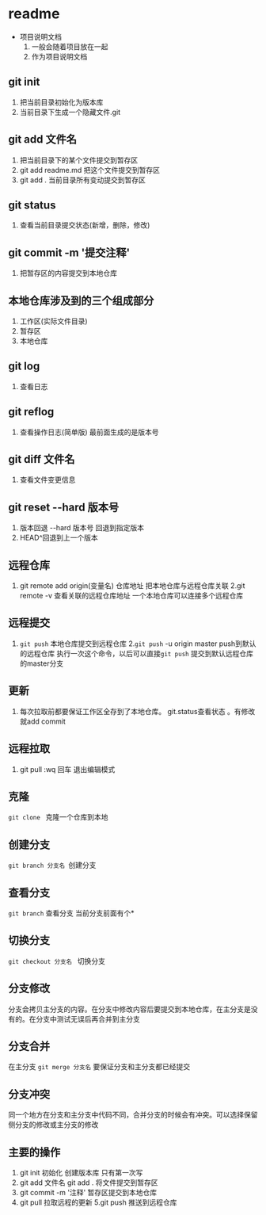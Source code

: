 # readme
+ 项目说明文档
  1. 一般会随着项目放在一起
  2. 作为项目说明文档
  
## git init 
1. 把当前目录初始化为版本库
2. 当前目录下生成一个隐藏文件.git
## git add 文件名
1. 把当前目录下的某个文件提交到暂存区
2. git add readme.md 把这个文件提交到暂存区
3. git add . 当前目录所有变动提交到暂存区
## git status 
1. 查看当前目录提交状态(新增，删除，修改)
## git commit -m '提交注释'
1. 把暂存区的内容提交到本地仓库
## 本地仓库涉及到的三个组成部分
1. 工作区(实际文件目录)
2. 暂存区
3. 本地仓库

## git log 
1. 查看日志
## git reflog
1. 查看操作日志(简单版) 最前面生成的是版本号

## git diff 文件名
1. 查看文件变更信息 

## git reset --hard 版本号
1. 版本回退  --hard 版本号 回退到指定版本
2. HEAD^回退到上一个版本


## 远程仓库
 1. git remote add origin(变量名) 仓库地址 
 把本地仓库与远程仓库关联
 2.git remote -v 查看关联的远程仓库地址  一个本地仓库可以连接多个远程仓库

## 远程提交
1. `git push` 本地仓库提交到远程仓库
2.`git push` -u origin master push到默认的远程仓库
执行一次这个命令，以后可以直接`git push` 提交到默认远程仓库的master分支

## 更新
1. 每次拉取前都要保证工作区全存到了本地仓库。
git.status查看状态 。有修改就add commit
## 远程拉取
1. git pull
:wq 回车 退出编辑模式

## 克隆
`git clone ` 克隆一个仓库到本地

## 创建分支
 `git branch 分支名 `创建分支
## 查看分支
 `git branch` 查看分支  当前分支前面有个*
## 切换分支
 `git checkout 分支名 ` 切换分支
## 分支修改
 分支会拷贝主分支的内容。在分支中修改内容后要提交到本地仓库，在主分支是没有的。在分支中测试无误后再合并到主分支
 
## 分支合并
在主分支 `git merge 分支名`
要保证分支和主分支都已经提交
## 分支冲突
同一个地方在分支和主分支中代码不同，合并分支的时候会有冲突。可以选择保留侧分支的修改或主分支的修改
## 主要的操作
1. git init 初始化 创建版本库  只有第一次写
2. git add 文件名  git add . 将文件提交到暂存区
3. git commit -m '注释'   暂存区提交到本地仓库
4. git pull 拉取远程的更新
5.git push 推送到远程仓库
<!-- ## 引入js代码
```js
var  abc = 123;
function say(){
    console.log(abc);
}
```
---
## 引入css代码
```css
.box{
    width:100px;
} -->
